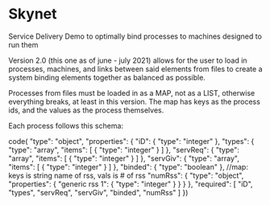 # Skynet
Service Delivery Demo to optimally bind processes to machines designed to run them

Version 2.0 (this one as of june - july 2021) allows for the user to load in processes, machines, and links between said elements from files to create a system binding elements together as balanced as possible. 

Processes from files must be loaded in as a MAP, not as a LIST, otherwise everything breaks, at least in this version.
The map has keys as the process ids, and the values as the process themselves.

Each process follows this schema:

code(
"type": "object",
      "properties": {
        "iD": {
          "type": "integer"
        },
        "types": {
          "type": "array",
          "items": [
            {
              "type": "integer"
            }
          ]
        },
        "servReq": {
          "type": "array",
          "items": [
            {
              "type": "integer"
            }
          ]
        },
        "servGiv": {
          "type": "array",
          "items": [
            {
              "type": "integer"
            }
          ]
        },
        "binded": {
          "type": "boolean"
        },
        //map: keys is string name of rss, vals is # of rss
        "numRss": {
          "type": "object",
          "properties": {
            "generic rss 1": {
              "type": "integer"
            }
          }
        }
      },
      "required": [
        "iD",
        "types",
        "servReq",
        "servGiv",
        "binded",
        "numRss"
      ]
    })